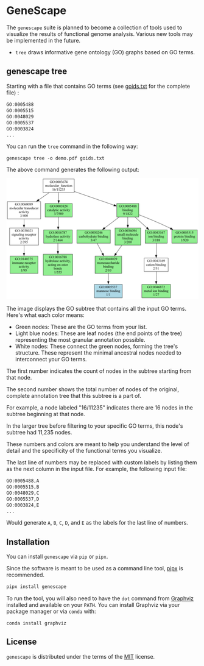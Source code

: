 # GeneScape

The `genescape` suite is planned to become a collection of tools used to visualize the results of functional genome analysis. Various new tools may be implemented in the future.

* `tree` draws informative gene ontology (GO) graphs based on GO terms.

## genescape tree

Starting with a file that contains GO terms (see [goids.txt](src/genescape/data/goids.txt) for the complete file)
:

```
GO:0005488
GO:0005515
GO:0048029
GO:0005537
GO:0003824
...
```

You can run the `tree` command in the following way:

```console
genescape tree -o demo.pdf goids.txt 
```

The above command generates the following output:

![demo](docs/images/demo.png)

The image displays the GO subtree that contains all the input GO terms. Here's what each color means:

* Green nodes: These are the GO terms from your list.
* Light blue nodes: These are leaf nodes (the end points of the tree) representing the most granular annotation possible.
* White nodes: These connect the green nodes, forming the tree's structure. These represent the minimal ancestral nodes needed to interconnect your GO terms.

The first number indicates the count of nodes in the subtree starting from that node.

The second number shows the total number of nodes of the original, complete annotation tree that this subtree is a part of. 

For example, a node labeled "16/11235" indicates there are 16 nodes in the subtree beginning at that node. 

In the larger tree before filtering to your specific GO terms, this node's subtree had 11,235 nodes. 

These numbers and colors are meant to help you understand the level of detail and the specificity of the functional terms you visualize.

The last line of numbers may be replaced with custom labels by listing them as the next column in the input file. For example, the following input file:

```
GO:0005488,A
GO:0005515,B
GO:0048029,C
GO:0005537,D
GO:0003824,E
...
```

Would generate `A`, `B`, `C`, `D`, and `E` as the labels for the last line of numbers.

## Installation

You can install `genescape` via `pip` or `pipx`.

Since the software is meant to be used as a command line tool, [pipx][pipx] is recommended.

```bash
pipx install genescape
```

[pipx]: https://pipx.pypa.io/stable/

To run the tool, you will also need to have the `dot` command from [Graphviz](https://graphviz.org/) installed and available on your `PATH`. You can install Graphviz via your package manager or via `conda` with:

```console  
conda install graphviz
```

## License

`genescape` is distributed under the terms of the [MIT](https://spdx.org/licenses/MIT.html) license.
